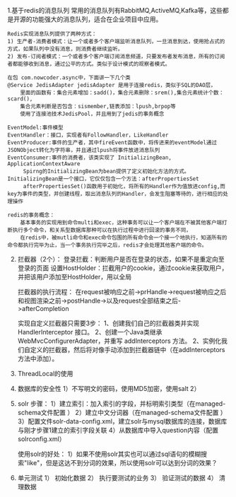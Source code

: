 1.基于redis的消息队列
    常用的消息队列有RabbitMQ,ActiveMQ,Kafka等，这些都是开源的功能强大的消息队列，适合在企业项目中应用。

    Redis实现消息队列提供了两种方式：
    1) 生产者-消费者模式：让一个或者多个客户端监听消息队列，一旦消息到达，使用抢占式的方式，如果队列中没有消息，则消费者继续监听。
    2) 发布-订阅者模式：一个或者多个客户端订阅消息频道，只要发布者发布消息，所有的订阅者都能够收到消息，通过公平的方式。类似于设计模式的观察者模式。

    在包 com.nowcoder.async中，下面讲一下几个类
    @Service JedisAdapter jedisAdapter 是用于连接redis，类似于SQL的DAO层，
        里面的函数有：集合元素增加：sadd()，集合元素删除：srem(),集合元素统计个数：scard(),
        集合元素判断是否包含：sismember,链表添加：lpush,brpop等
        使用了连接池技术JedisPool，并且用到了jedis的事务概念

    EventModel:事件模型
    EventHandler：接口，实现者有FollowHandler，LikeHandler
    EventProducer:事件的生产者，其中fireEvent函数中，将传进来的eventModel通过JSONObject转化为字符串，并且通过lpush将事件放进消息队列
    EventConsumer:事件的消费者，该类实现了 InitializingBean, ApplicationContextAware
         Spirng的InitializingBean为bean提供了定义初始化方法的方式。InitializingBean是一个接口，它仅仅包含一个方法：afterPropertiesSet
         afterPropertiesSet()函数用于初始化，将所有的Handler作为值放进config,而key为事件的类型，并创建线程，取出消息队列的Handler，会发生阻塞等待的，进行相应的处理操作

    redis的事务概念：
        基本事务的实现用到命令multi和exec，这种事务可以让一个客户端在不被其他客户端打断执行多个命令，和关系型数据库那种可以在执行过程中进行回滚的事务不同，
        在redis中，被mutli命令和exec命令包围的所有命令会一个接一个地执行，知道所有的命令都执行完毕为止，当一个事务执行完毕之后，redis才会处理其他客户端的命令。

  2. 拦截器（2个）：
        登录拦截：判断用户是否在登录的状态，如果不是重定向至登录的页面
        设置HostHolder：拦截用户的cookie，通过cookie来获取用户，并把该用户添加至HostHolder，用以全局

        拦截器的执行流程：
        在request被响应之前->prHandle->request被响应之后和视图渲染之前->postHandle->以及request全部结束之后->afterCompletion

        实现自定义拦截器只需要3步：
        1、创建我们自己的拦截器类并实现 HandlerInterceptor 接口。
        2、创建一个Java类继承WebMvcConfigurerAdapter，并重写 addInterceptors 方法。
        2、实例化我们自定义的拦截器，然后将对像手动添加到拦截器链中（在addInterceptors方法中添加）。


  3. ThreadLocal的使用


  4. 数据库的安全性
        1）不写明文的密码，使用MD5加密，使用salt
        2）



  5. solr
     步骤：
        1）建立索引：加入索引的字段，并标明索引类型（在managed-schema文件配置 ）
        2）建立中文分词器（在managed-schema文件配置 ）
        3）配置文件solr-data-config.xml，建立solr与mysql数据库的连接，数据库与刚才步骤1建立的索引字段关联
        4）从数据库中导入question内容（配置solrconfig.xml）


      使用solr的好处：
        1）如果不使用solr其实也可以通过sql语句的模糊搜索"like"，但是这达不到分词的效果，所以使用solr可以达到分词的效果？



   6. 单元测试
       1） 初始化数据
       2） 执行要测试的业务
       3） 验证测试的数据
       4） 清理数据






